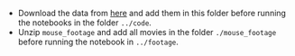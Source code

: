- Download the data from [here](https://zenodo.org/record/4812404#.YK6dNbczapo) and add them in this folder before running the notebooks in the folder `../code`.
- Unzip `mouse_footage` and add all movies in the folder `./mouse_footage` before running the notebook in `../footage`.
